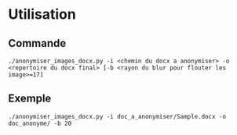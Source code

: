 # Utilisation
## Commande

	./anonymiser_images_docx.py -i <chemin du docx a anonymiser> -o <repertoire du docx final> [-b <rayon du blur pour flouter les image>=17]

## Exemple
	./anonymiser_images_docx.py -i doc_a_anonymiser/Sample.docx -o doc_anonyme/ -b 20
